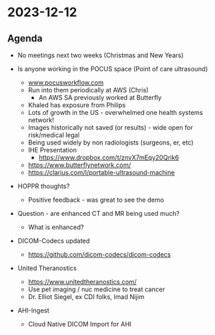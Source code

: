 # 2023-12-12

## Agenda

- No meetings next two weeks (Christmas and New Years)

- Is anyone working in the POCUS space (Point of care ultrasound)

  - www.pocusworkflow.com
  - Run into them periodically at AWS (Chris)
    - An AWS SA previously worked at Butterfly
  - Khaled has exposure from Philips
  - Lots of growth in the US - overwhelmed one health systems network!
  - Images historically not saved (or results) - wide open for risk/medical legal
  - Being used widely by non radiologists (surgeons, er, etc)
  - IHE Presentation
    - https://www.dropbox.com/t/znvX7mEqy20Qrik6
  - https://www.butterflynetwork.com/
  - https://clarius.com/l/portable-ultrasound-machine

- HOPPR thoughts?

  - Positive feedback - was great to see the demo

- Question - are enhanced CT and MR being used much?

  - What is enhanced?

- DICOM-Codecs updated

  - https://github.com/dicom-codecs/dicom-codecs

- United Theranostics

  - https://www.unitedtheranostics.com/
  - Use pet imaging / nuc medicine to treat cancer
  - Dr. Elliot Siegel, ex CDI folks, Imad Nijim

- AHI-Ingest

  - Cloud Native DICOM Import for AHI

